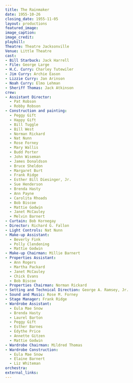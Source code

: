 ```yaml
---
title: The Rainmaker
date: 1955-10-26
closing_date: 1955-11-05
layout: productions
featured_image:
image_caption:
image_credit:
playbill:
Theatre: Theatre Jacksonville
Venue: Little Theatre
cast:
- Bill Starbuck: Jack Harrell
- File: George Large
- H.C. Curry: Charley Tutewiler
- Jim Curry: Archie Eason
- Lizzie Curry: Jan Arinson
- Noah Curry: Elmo Lehman
- Sheriff Thomas: Jack Atkinson
crew:
- Assistant Director:
  - Pat Robson
  - Robby Robson
- Construction and painting:
  - Peggy Gift
  - Happy Gift
  - Bill Tuggle
  - Bill West
  - Norman Rickard
  - Nat Nunn
  - Rose Forney
  - Mary Wallis
  - Budd Porter
  - John Wiseman
  - James Donaldson
  - Bruce Sheldon
  - Margaret Burt
  - Frank Ridge
  - Esther Bill Diesinger, Jr.
  - Sue Henderson
  - Brenda Hasty
  - Ann Payne
  - Carolita Rhoads
  - Bob Biscoe
  - Mattie Godwin
  - Janet McCauley
  - Melvin Barnert
- Curtain: Bob Kornegay
- Director: Richard G. Fallon
- Light Controls: Nat Nunn
- Make-up Assistant:
  - Beverly Fink
  - Polly Clendening
  - Mattie Godwin
- Make-up Chairman: Millie Barnert
- Properties Assistant:
  - Ann Rogers
  - Martha Packard
  - Janet McCauley
  - Chick Evans
  - Bob Biscoe
- Properties Chairman: Norman Rickard
- Setting and Technical Direction: George A. Ramsey, Jr.
- Sound and Music: Rose M. Forney
- Stage Manager: Frank Ridge
- Wardrobe Assistant:
  - Eula Mae Snow
  - Brenda Hasty
  - Laurel Barton
  - Peggy Gift
  - Esther Barnes
  - Edythe Price
  - Annette Gitzen
  - Mattie Godwin
- Wardrobe Chairman: Mildred Thomas
- Wardrobe Construction:
  - Eula Mae Snow
  - Elaine Barnert
  - Liz Whiteman
orchestra:
external_links:
---
```



